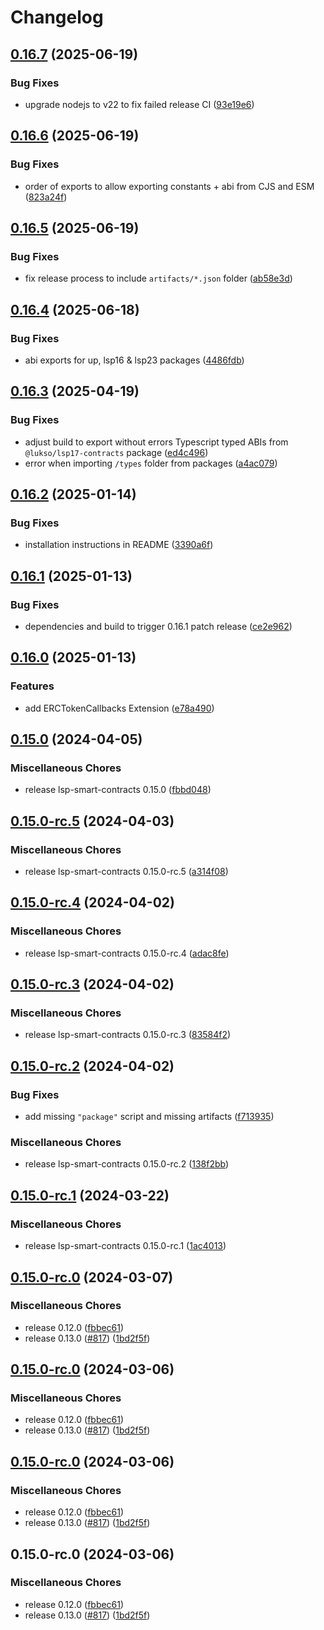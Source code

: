 # Changelog

## [0.16.7](https://github.com/lukso-network/lsp-smart-contracts/compare/lsp17-contracts-v0.16.6...lsp17-contracts-v0.16.7) (2025-06-19)


### Bug Fixes

* upgrade nodejs to v22 to fix failed release CI ([93e19e6](https://github.com/lukso-network/lsp-smart-contracts/commit/93e19e6849e7587822fa353ec3c8dac5632039b5))

## [0.16.6](https://github.com/lukso-network/lsp-smart-contracts/compare/lsp17-contracts-v0.16.5...lsp17-contracts-v0.16.6) (2025-06-19)


### Bug Fixes

* order of exports to allow exporting constants + abi from CJS and ESM ([823a24f](https://github.com/lukso-network/lsp-smart-contracts/commit/823a24f433312250b3116054b3bfbe9dc8ad314d))

## [0.16.5](https://github.com/lukso-network/lsp-smart-contracts/compare/lsp17-contracts-v0.16.4...lsp17-contracts-v0.16.5) (2025-06-19)


### Bug Fixes

* fix release process to include `artifacts/*.json` folder ([ab58e3d](https://github.com/lukso-network/lsp-smart-contracts/commit/ab58e3da2300bb6032cc90a51fe6a7762b3ae068))

## [0.16.4](https://github.com/lukso-network/lsp-smart-contracts/compare/lsp17-contracts-v0.16.3...lsp17-contracts-v0.16.4) (2025-06-18)


### Bug Fixes

* abi exports for up, lsp16 & lsp23 packages ([4486fdb](https://github.com/lukso-network/lsp-smart-contracts/commit/4486fdb59bc7b460919a8c751a1ff718abcde926))

## [0.16.3](https://github.com/lukso-network/lsp-smart-contracts/compare/lsp17-contracts-v0.16.2...lsp17-contracts-v0.16.3) (2025-04-19)


### Bug Fixes

* adjust build to export without errors Typescript typed ABIs from `@lukso/lsp17-contracts` package ([ed4c496](https://github.com/lukso-network/lsp-smart-contracts/commit/ed4c496261d1372fb5d9762f8dc9b12eaa70eee1))
* error when importing `/types` folder from packages ([a4ac079](https://github.com/lukso-network/lsp-smart-contracts/commit/a4ac079e8ee06d14f0a2c2b042c5cf9c178c32fb))

## [0.16.2](https://github.com/lukso-network/lsp-smart-contracts/compare/lsp17-contracts-v0.16.1...lsp17-contracts-v0.16.2) (2025-01-14)


### Bug Fixes

* installation instructions in README ([3390a6f](https://github.com/lukso-network/lsp-smart-contracts/commit/3390a6fe659efecb0c6c12e88263c1996d714fae))

## [0.16.1](https://github.com/lukso-network/lsp-smart-contracts/compare/lsp17-contracts-v0.16.0...lsp17-contracts-v0.16.1) (2025-01-13)


### Bug Fixes

* dependencies and build to trigger 0.16.1 patch release ([ce2e962](https://github.com/lukso-network/lsp-smart-contracts/commit/ce2e962741f8e18cabd15f786fffd2229ff41ab0))

## [0.16.0](https://github.com/lukso-network/lsp-smart-contracts/compare/lsp17-contracts-v0.15.0...lsp17-contracts-v0.16.0) (2025-01-13)


### Features

* add ERCTokenCallbacks Extension ([e78a490](https://github.com/lukso-network/lsp-smart-contracts/commit/e78a490ae42fae9f50b57cf7843304fe36588731))

## [0.15.0](https://github.com/lukso-network/lsp-smart-contracts/compare/lsp17-contracts-v0.15.0-rc.5...lsp17-contracts-v0.15.0) (2024-04-05)


### Miscellaneous Chores

* release lsp-smart-contracts 0.15.0 ([fbbd048](https://github.com/lukso-network/lsp-smart-contracts/commit/fbbd0484aa8208fec06d639e44d864c66650edbd))

## [0.15.0-rc.5](https://github.com/lukso-network/lsp-smart-contracts/compare/lsp17-contracts-v0.15.0-rc.4...lsp17-contracts-v0.15.0-rc.5) (2024-04-03)


### Miscellaneous Chores

* release lsp-smart-contracts 0.15.0-rc.5 ([a314f08](https://github.com/lukso-network/lsp-smart-contracts/commit/a314f08fbabf7b166aca4d2212a69ae444405155))

## [0.15.0-rc.4](https://github.com/lukso-network/lsp-smart-contracts/compare/lsp17-contracts-v0.15.0-rc.3...lsp17-contracts-v0.15.0-rc.4) (2024-04-02)


### Miscellaneous Chores

* release lsp-smart-contracts 0.15.0-rc.4 ([adac8fe](https://github.com/lukso-network/lsp-smart-contracts/commit/adac8fe1df9b962dbb648d40c5c70de561fe7f88))

## [0.15.0-rc.3](https://github.com/lukso-network/lsp-smart-contracts/compare/lsp17-contracts-v0.15.0-rc.2...lsp17-contracts-v0.15.0-rc.3) (2024-04-02)


### Miscellaneous Chores

* release lsp-smart-contracts 0.15.0-rc.3 ([83584f2](https://github.com/lukso-network/lsp-smart-contracts/commit/83584f2b62e1b317ca3687adff85e53ce0b90f42))

## [0.15.0-rc.2](https://github.com/lukso-network/lsp-smart-contracts/compare/lsp17-contracts-v0.15.0-rc.1...lsp17-contracts-v0.15.0-rc.2) (2024-04-02)


### Bug Fixes

* add missing `"package"` script and missing artifacts ([f713935](https://github.com/lukso-network/lsp-smart-contracts/commit/f713935b0dfdb022dc8b3fd008203a894654cc66))


### Miscellaneous Chores

* release lsp-smart-contracts 0.15.0-rc.2 ([138f2bb](https://github.com/lukso-network/lsp-smart-contracts/commit/138f2bb132bd98d600f3bd408acf8eca3b978402))

## [0.15.0-rc.1](https://github.com/lukso-network/lsp-smart-contracts/compare/lsp17-contracts-v0.15.0-rc.0...lsp17-contracts-v0.15.0-rc.1) (2024-03-22)


### Miscellaneous Chores

* release lsp-smart-contracts 0.15.0-rc.1 ([1ac4013](https://github.com/lukso-network/lsp-smart-contracts/commit/1ac4013b943d0d316005511e3c70cb2751864de7))

## [0.15.0-rc.0](https://github.com/lukso-network/lsp-smart-contracts/compare/lsp17-contracts-v0.15.0-rc.0...lsp17-contracts-v0.15.0-rc.0) (2024-03-07)


### Miscellaneous Chores

* release 0.12.0 ([fbbec61](https://github.com/lukso-network/lsp-smart-contracts/commit/fbbec6199c6351721acedb35110fc1cc7bbb65ad))
* release 0.13.0 ([#817](https://github.com/lukso-network/lsp-smart-contracts/issues/817)) ([1bd2f5f](https://github.com/lukso-network/lsp-smart-contracts/commit/1bd2f5f699ecdbef857527cdac50df50dc051002))

## [0.15.0-rc.0](https://github.com/lukso-network/lsp-smart-contracts/compare/lsp17-contracts-v0.15.0-rc.0...lsp17-contracts-v0.15.0-rc.0) (2024-03-06)


### Miscellaneous Chores

* release 0.12.0 ([fbbec61](https://github.com/lukso-network/lsp-smart-contracts/commit/fbbec6199c6351721acedb35110fc1cc7bbb65ad))
* release 0.13.0 ([#817](https://github.com/lukso-network/lsp-smart-contracts/issues/817)) ([1bd2f5f](https://github.com/lukso-network/lsp-smart-contracts/commit/1bd2f5f699ecdbef857527cdac50df50dc051002))

## [0.15.0-rc.0](https://github.com/lukso-network/lsp-smart-contracts/compare/lsp17-contracts-v0.14.0...lsp17-contracts-v0.15.0-rc.0) (2024-03-06)


### Miscellaneous Chores

* release 0.12.0 ([fbbec61](https://github.com/lukso-network/lsp-smart-contracts/commit/fbbec6199c6351721acedb35110fc1cc7bbb65ad))
* release 0.13.0 ([#817](https://github.com/lukso-network/lsp-smart-contracts/issues/817)) ([1bd2f5f](https://github.com/lukso-network/lsp-smart-contracts/commit/1bd2f5f699ecdbef857527cdac50df50dc051002))

## 0.15.0-rc.0 (2024-03-06)


### Miscellaneous Chores

* release 0.12.0 ([fbbec61](https://github.com/lukso-network/lsp-smart-contracts/commit/fbbec6199c6351721acedb35110fc1cc7bbb65ad))
* release 0.13.0 ([#817](https://github.com/lukso-network/lsp-smart-contracts/issues/817)) ([1bd2f5f](https://github.com/lukso-network/lsp-smart-contracts/commit/1bd2f5f699ecdbef857527cdac50df50dc051002))
